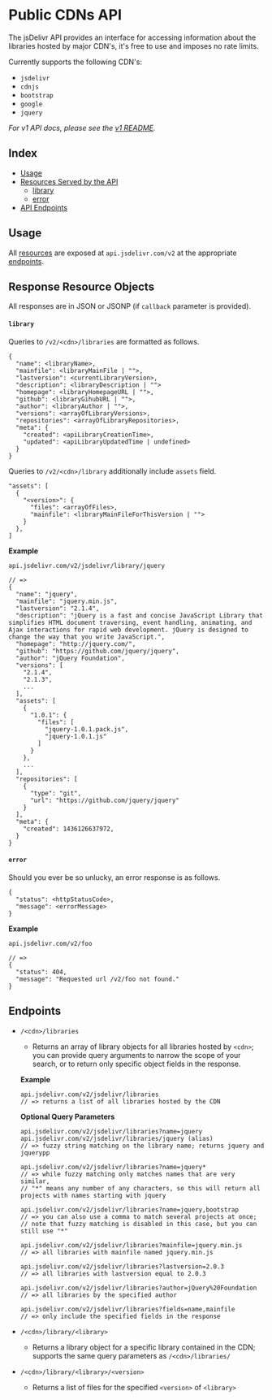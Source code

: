 
# Public CDNs API

The jsDelivr API provides an interface for accessing information about the libraries hosted by major CDN's,
it's free to use and imposes no rate limits.

Currently supports the following CDN's:

- `jsdelivr`
- `cdnjs`
- `bootstrap`
- `google`
- `jquery`

*For v1 API docs, please see the [v1 README](v1README.md).*

## Index

- [Usage][usage-url]
- [Resources Served by the API][resources-url]
  - [library][resources-library-url]
  - [error][resources-error-url]
- [API Endpoints][endpoints-url]

## Usage

All [resources][resources-url] are exposed at `api.jsdelivr.com/v2`
at the appropriate [endpoints][endpoints-url].

## Response Resource Objects

All responses are in JSON or JSONP (if `callback` parameter is provided).

#### `library`

Queries to `/v2/<cdn>/libraries` are formatted as follows.

```
{
  "name": <libraryName>,
  "mainfile": <libraryMainFile | "">,
  "lastversion": <currentLibraryVersion>,
  "description": <libraryDescription | "">
  "homepage": <libraryHomepageURL | "">,
  "github": <libraryGihubURL | "">,
  "author": <libraryAuthor | "">,
  "versions": <arrayOfLibraryVersions>,
  "repositories": <arrayOfLibraryRepositories>,
  "meta": {
    "created": <apiLibraryCreationTime>,
    "updated": <apiLibraryUpdatedTime | undefined>
  }
}
```

Queries to `/v2/<cdn>/library` additionally include `assets` field.

```
"assets": [
  {
    "<version>": {
      "files": <arrayOfFiles>,
      "mainfile": <libraryMainFileForThisVersion | "">
    }
  },
]
```

**Example**
```
api.jsdelivr.com/v2/jsdelivr/library/jquery

// =>
{
  "name": "jquery",
  "mainfile": "jquery.min.js",
  "lastversion": "2.1.4",
  "description": "jQuery is a fast and concise JavaScript Library that simplifies HTML document traversing, event handling, animating, and Ajax interactions for rapid web development. jQuery is designed to change the way that you write JavaScript.",
  "homepage": "http://jquery.com/",
  "github": "https://github.com/jquery/jquery",
  "author": "jQuery Foundation",
  "versions": [
    "2.1.4",
    "2.1.3",
    ...
  ],
  "assets": [
    {
      "1.0.1": {
        "files": [
          "jquery-1.0.1.pack.js",
          "jquery-1.0.1.js"
        ]
      }
    },
    ...
  ],
  "repositories": [
    {
      "type": "git",
      "url": "https://github.com/jquery/jquery"
    }
  ],
  "meta": {
    "created": 1436126637972,
  }
}
```

#### `error`

Should you ever be so unlucky, an error response is as follows.

```
{
  "status": <httpStatusCode>,
  "message": <errorMessage>
}
```

**Example**

```
api.jsdelivr.com/v2/foo

// =>
{
  "status": 404,
  "message": "Requested url /v2/foo not found."
}
```

## Endpoints

- `/<cdn>/libraries`
  - Returns an array of library objects for all libraries hosted by `<cdn>`; you can provide query arguments to narrow the scope of your search, or to return only specific object fields in the response.
  
  **Example**
  ```
  api.jsdelivr.com/v2/jsdelivr/libraries
  // => returns a list of all libraries hosted by the CDN
  ```

  **Optional Query Parameters**

  ```
  api.jsdelivr.com/v2/jsdelivr/libraries?name=jquery
  api.jsdelivr.com/v2/jsdelivr/libraries/jquery (alias)
  // => fuzzy string matching on the library name; returns jquery and jquerypp
  
  api.jsdelivr.com/v2/jsdelivr/libraries?name=jquery*
  // => while fuzzy matching only matches names that are very similar,
  // "*" means any number of any characters, so this will return all projects with names starting with jquery
  
  api.jsdelivr.com/v2/jsdelivr/libraries?name=jquery,bootstrap
  // => you can also use a comma to match several projects at once;
  // note that fuzzy matching is disabled in this case, but you can still use "*"
  
  api.jsdelivr.com/v2/jsdelivr/libraries?mainfile=jquery.min.js
  // => all libraries with mainfile named jquery.min.js
  
  api.jsdelivr.com/v2/jsdelivr/libraries?lastversion=2.0.3
  // => all libraries with lastversion equal to 2.0.3

  api.jsdelivr.com/v2/jsdelivr/libraries?author=jQuery%20Foundation
  // => all libraries by the specified author
  
  api.jsdelivr.com/v2/jsdelivr/libraries?fields=name,mainfile
  // => only include the specified fields in the response
  ```

- `/<cdn>/library/<library>`
  - Returns a library object for a specific library contained in the CDN; supports the same query parameters as `/<cdn>/libraries/`
- `/<cdn>/library/<library>/<version>`
  - Returns a list of files for the specified `<version>` of `<library>`

[usage-url]: #usage
[resources-url]: #response-resource-objects
[resources-library-url]: #library
[resources-error-url]: #error
[endpoints-url]: #endpoints
